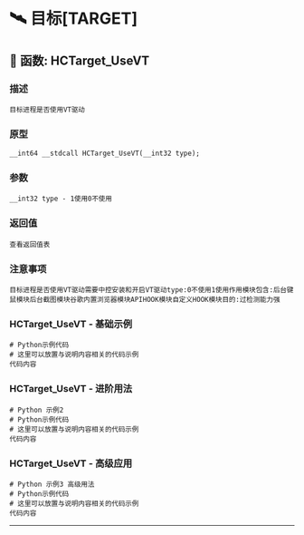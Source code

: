# 🛰️ 目标[TARGET]
## 📌 函数: HCTarget_UseVT
### 描述
```
目标进程是否使用VT驱动
```
### 原型
```
__int64 __stdcall HCTarget_UseVT(__int32 type);
```
### 参数
```
__int32 type - 1使用0不使用
```
### 返回值
```
查看返回值表
```
### 注意事项
```
目标进程是否使用VT驱动需要中控安装和开启VT驱动type:0不使用1使用作用模块包含:后台键鼠模块后台截图模块谷歌内置浏览器模块APIHOOK模块自定义HOOK模块目的:过检测能力强
```
### HCTarget_UseVT - 基础示例
```
# Python示例代码
# 这里可以放置与说明内容相关的代码示例
代码内容
```
### HCTarget_UseVT - 进阶用法
```
# Python 示例2
# Python示例代码
# 这里可以放置与说明内容相关的代码示例
代码内容
```
### HCTarget_UseVT - 高级应用
```
# Python 示例3 高级用法
# Python示例代码
# 这里可以放置与说明内容相关的代码示例
代码内容
```

---
